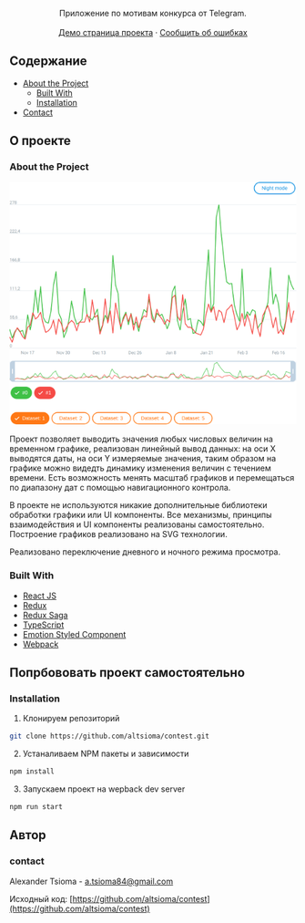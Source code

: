 <p align="center">
  <p align="center">
    Приложение по мотивам конкурса от Telegram.
    <br />
    <br />
    <a href="demo.html">Демо страница проекта</a>
    ·
    <a href="https://github.com/altsioma/contest/issues">Сообщить об ошибках</a>
  </p>
</p>



<!-- TABLE OF CONTENTS -->
## Содержание

* [About the Project](#about-the-project)
  * [Built With](#built-with)
  * [Installation](#installation)
* [Contact](#contact)

## О проекте

### About the Project

[![Product Name Screen Shot][product-screenshot]](https://altsioma.github.io/contest/demo.html)

Проект позволяет выводить значения любых числовых величин на временном графике, реализован линейный вывод данных: на оси X выводятся даты, на оси Y измеряемые значения, таким образом на графике можно видедть динамику изменения величин с течением времени. Есть возможность менять масштаб графиков и перемещаться по диапазону дат с помощью навигационного контрола.

В проекте не используются никакие дополнительные библиотеки обработки графики или UI компоненты. Все механизмы, принципы взаимодействия и UI компоненты реализованы самостоятельно. Построение графиков реализовано на SVG технологии.

Реализовано переключение дневного и ночного режима просмотра.

### Built With

* [React JS](https://ru.reactjs.org/)
* [Redux](https://redux.js.org/)
* [Redux Saga](https://redux-saga.js.org/)
* [TypeScript](https://www.typescriptlang.org/)
* [Emotion Styled Component](https://emotion.sh/docs/styled)
* [Webpack](https://webpack.js.org/)


## Попрбововать проект самостоятельно

### Installation

1. Клонируем репозиторий
```sh
git clone https://github.com/altsioma/contest.git
```
2. Устаналиваем NPM пакеты и зависимости
```sh
npm install
```
3. Запускаем проект на wepback dev server
```sh
npm run start
```


## Автор

### contact


Alexander Tsioma - a.tsioma84@gmail.com

Исходный код: [https://github.com/altsioma/contest](https://github.com/altsioma/contest)

[product-screenshot]: images/screenshot.png
